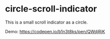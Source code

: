 # circle-scroll-indicator

This is a small scroll indicator as a circle.

Demo: https://codepen.io/b1n3t8ks/pen/QWdjRjK
